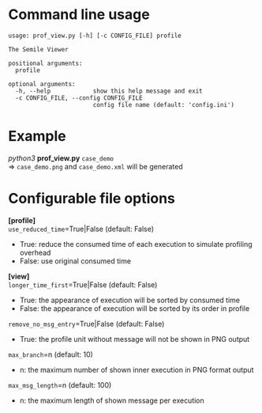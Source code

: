 # Command line usage
```
usage: prof_view.py [-h] [-c CONFIG_FILE] profile

The Semile Viewer

positional arguments:
  profile

optional arguments:
  -h, --help            show this help message and exit
  -c CONFIG_FILE, --config CONFIG_FILE
                        config file name (default: 'config.ini')
```

# Example
  _python3_ **prof_view.py** `case_demo`  
  => `case_demo.png` and `case_demo.xml` will be generated  
  
# Configurable file options 

**[profile]**  
`use_reduced_time`=True|False (default: False)  
* True: reduce the consumed time of each execution to simulate profiling overhead  
* False: use original consumed time  
  
**[view]**  
`longer_time_first`=True|False (default: False)  
* True: the appearance of execution will be sorted by consumed time  
* False: the appearance of execution will be sorted by its order in profile  
   
`remove_no_msg_entry`=True|False (default: False)  
* True: the profile unit without message will not be shown in PNG output  
  
`max_branch`=n (default: 10)  
* n: the maximum number of shown inner execution in PNG format output   
  
`max_msg_length`=n (default: 100)  
* n: the maximum length of shown message per execution  
